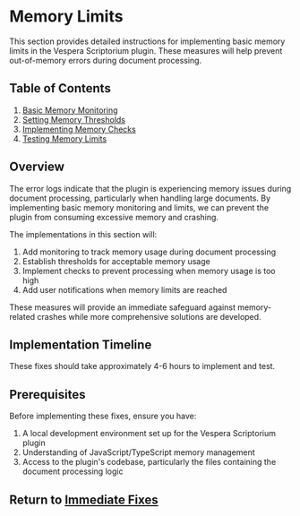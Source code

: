 # Memory Limits

This section provides detailed instructions for implementing basic memory limits in the Vespera Scriptorium plugin. These measures will help prevent out-of-memory errors during document processing.

## Table of Contents

1. [Basic Memory Monitoring](./01-memory-monitoring.md)
2. [Setting Memory Thresholds](./02-thresholds.md)
3. [Implementing Memory Checks](./03-memory-checks.md)
4. [Testing Memory Limits](./04-testing.md)

## Overview

The error logs indicate that the plugin is experiencing memory issues during document processing, particularly when handling large documents. By implementing basic memory monitoring and limits, we can prevent the plugin from consuming excessive memory and crashing.

The implementations in this section will:

1. Add monitoring to track memory usage during document processing
2. Establish thresholds for acceptable memory usage
3. Implement checks to prevent processing when memory usage is too high
4. Add user notifications when memory limits are reached

These measures will provide an immediate safeguard against memory-related crashes while more comprehensive solutions are developed.

## Implementation Timeline

These fixes should take approximately 4-6 hours to implement and test.

## Prerequisites

Before implementing these fixes, ensure you have:

1. A local development environment set up for the Vespera Scriptorium plugin
2. Understanding of JavaScript/TypeScript memory management
3. Access to the plugin's codebase, particularly the files containing the document processing logic

## Return to [Immediate Fixes](../README.md)
